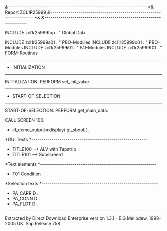 *&---------------------------------------------------------------------*
*& Report ZCL1R25999
*&---------------------------------------------------------------------*
*&
*&---------------------------------------------------------------------*

INCLUDE zcl1r25999top                           .  " Global Data

INCLUDE zcl1r25999s01                           .  " PBO-Modules
INCLUDE zcl1r25999o01                           .  " PBO-Modules
INCLUDE zcl1r25999i01                           .  " PAI-Modules
INCLUDE zcl1r25999f01                           .  " FORM-Routines

*************************************
* INITIALIZATION
*************************************
INITIALIZATION.
  PERFORM set_init_value.

*************************************
* START-OF-SELECTION
*************************************
START-OF-SELECTION.
  PERFORM get_main_data.

  CALL SCREEN 100.

*  cl_demo_output=>display( gt_sbook ).

*GUI Texts
*----------------------------------------------------------
* TITLE100 --> ALV with Tapstrip
* TITLE101 --> Subscreen1

*Text elements
*----------------------------------------------------------
* T01 Condition


*Selection texts
*----------------------------------------------------------
* PA_CARR D       .
* PA_CONN D       .
* PA_FLDT D       .

----------------------------------------------------------------------------------
Extracted by Direct Download Enterprise version 1.3.1 - E.G.Mellodew. 1998-2005 UK. Sap Release 758
